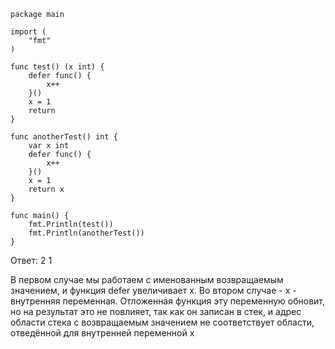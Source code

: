 ```Golang
package main

import (
	"fmt"
)

func test() (x int) {
	defer func() {
		x++
	}()
	x = 1
	return
}

func anotherTest() int {
	var x int
	defer func() {
		x++
	}()
	x = 1
	return x
}

func main() {
	fmt.Println(test())
	fmt.Println(anotherTest())
}
```

Ответ: 2 1

В первом случае мы работаем с именованным возвращаемым значением, и функция defer увеличивает x. Во втором случае - x - внутренняя переменная. Отложенная функция эту переменную обновит, но на результат это не повлияет, так как он записан в стек, и адрес области стека с возвращаемым значением не соответствует области, отведённой для внутренней переменной x